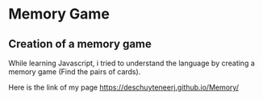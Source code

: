 # Memory Game

## Creation of a memory game

While learning Javascript, i tried to understand the language by creating a memory game (Find the pairs of cards).

Here is the link of my page <https://deschuyteneerj.github.io/Memory/>